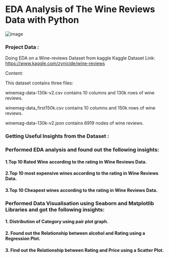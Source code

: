 # EDA Analysis of The Wine Reviews Data with Python

![image](https://github.com/gautam2000/Wine-Reviews-Data-EDA-Project/assets/32203981/5cf116b4-b4b1-4956-9bd6-312b9fac32a5)



### Project Data :
Doing EDA on a Wine-reviews Dataset from kaggle
Kaggle Dataset Link: https://www.kaggle.com/zynicide/wine-reviews

Content:

This dataset contains three files:

winemag-data-130k-v2.csv contains 10 columns and 130k rows of wine reviews.

winemag-data_first150k.csv contains 10 columns and 150k rows of wine reviews.

winemag-data-130k-v2.json contains 6919 nodes of wine reviews.

### Getting Useful Insights from the Dataset :
### Performed EDA analysis and found out the following insights:

#### 1.Top 10 Rated Wine according to the rating in Wine Reviews Data.
#### 2.Top 10 most expensive wines according to the rating in Wine Reviews Data.
#### 3.Top 10 Cheapest wines according to the rating in Wine Reviews Data.

### Performed Data Visualisation using Seaborn and Matplotlib Libraries  and got the following insights:

#### 1. Distribution of Category using pair plot graph.
#### 2. Found out the Relationship between alcohol and Rating using a  Regression Plot.
#### 3. Find out the Relationship between Rating and Price using a Scatter Plot.





